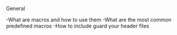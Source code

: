 General

-What are macros and how to use them
-What are the most common predefined macros
-How to include guard your header files
